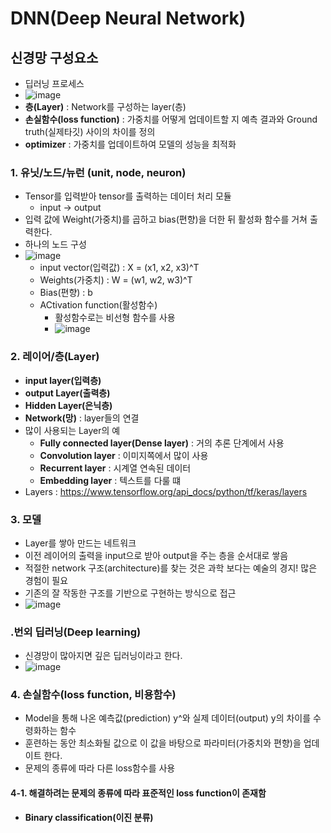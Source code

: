 # DNN(Deep Neural Network)
## 신경망 구성요소
- 딥러닝 프로세스
- ![image](https://user-images.githubusercontent.com/77317312/115013468-0c412b00-9eec-11eb-8473-da4fc65fd702.png)
- **층(Layer)** : Network를 구성하는 layer(층)
- **손실함수(loss function)** : 가중치를 어떻게 업데이트할 지 예측 결과와 Ground truth(실제타깃) 사이의 차이를 정의
- **optimizer** : 가중치를 업데이트하여 모델의 성능을 최적화

### 1. 유닛/노드/뉴런 (unit, node, neuron)
- Tensor를 입력받아 tensor를 출력하는 데이터 처리 모듈
  - input -> output
- 입력 값에 Weight(가중치)를 곱하고 bias(편향)을 더한 뒤 활성화 함수를 거쳐 출력한다.
- 하나의 노드 구성
- ![image](https://user-images.githubusercontent.com/77317312/115013922-a4d7ab00-9eec-11eb-86ba-cf34c3dff108.png)
  - input vector(입력값) : X = (x1, x2, x3)^T
  - Weights(가중치) : W = (w1, w2, w3)^T
  - Bias(편향) : b
  - ACtivation function(활성함수)
    - 활성함수로는 비선형 함수를 사용
    - ![image](https://user-images.githubusercontent.com/77317312/115014302-1dd70280-9eed-11eb-807f-2a95c0a614a9.png)

### 2. 레이어/층(Layer)
- **input layer(입력층)**
- **output Layer(출력층)** 
- **Hidden Layer(은닉층)**
- **Network(망)** : layer들의 연결
- 많이 사용되는 Layer의 예
  - **Fully connected layer(Dense layer)** : 거의 추론 단계에서 사용
  - **Convolution layer** : 이미지쪽에서 많이 사용
  - **Recurrent layer** : 시계열 연속된 데이터
  - **Embedding layer** : 텍스트를 다룰 떄
- Layers : https://www.tensorflow.org/api_docs/python/tf/keras/layers

### 3. 모델
- Layer를 쌓아 만드는 네트워크
- 이전 레이어의 출력을 input으로 받아 output을 주는 층을 순서대로 쌓음
- 적절한 network 구조(architecture)를 찾는 것은 과학 보다는 예술의 경지! 많은 경험이 필요
- 기존의 잘 작동한 구조를 기반으로 구현하는 방식으로 접근
- ![image](https://user-images.githubusercontent.com/77317312/115015222-4c091200-9eee-11eb-8c3d-82b3f58caa09.png)

### .번외 딥러닝(Deep learning)
- 신경망이 많아지면 깊은 딥러닝이라고 한다.
- ![image](https://user-images.githubusercontent.com/77317312/115015354-7955c000-9eee-11eb-8f05-a1541698a09e.png)

### 4. 손실함수(loss function, 비용함수)
- Model을 통해 나온 예측값(prediction) y^와 실제 데이터(output) y의 차이를 수령화하는 함수
- 훈련하는 동안 최소화될 값으로 이 값을 바탕으로 파라미터(가중치와 편향)을 업데이트 한다.
- 문제의 종류에 따라 다른 loss함수를 사용
#### 4-1. 해결하려는 문제의 종류에 따라 표준적인 loss function이 존재함
- **Binary classification(이진 분류)**



















